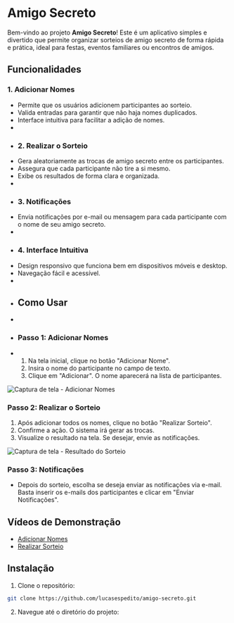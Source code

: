 # Amigo Secreto

Bem-vindo ao projeto **Amigo Secreto**! Este é um aplicativo simples e divertido que permite organizar sorteios de amigo secreto de forma rápida e prática, ideal para festas, eventos familiares ou encontros de amigos.

## Funcionalidades

### 1. Adicionar Nomes
- Permite que os usuários adicionem participantes ao sorteio.
- Valida entradas para garantir que não haja nomes duplicados.
- Interface intuitiva para facilitar a adição de nomes.
- 
- ### 2. Realizar o Sorteio
- Gera aleatoriamente as trocas de amigo secreto entre os participantes.
- Assegura que cada participante não tire a si mesmo.
- Exibe os resultados de forma clara e organizada.
- 
- ### 3. Notificações
- Envia notificações por e-mail ou mensagem para cada participante com o nome de seu amigo secreto.
- 
- ### 4. Interface Intuitiva
- Design responsivo que funciona bem em dispositivos móveis e desktop.
- Navegação fácil e acessível.
- 
- ## Como Usar
- 
- ### Passo 1: Adicionar Nomes
- 1. Na tela inicial, clique no botão "Adicionar Nome".
  2. Insira o nome do participante no campo de texto.
  3. Clique em "Adicionar". O nome aparecerá na lista de participantes.

![Captura de tela - Adicionar Nomes](link-da-captura-de-tela-aqui)

### Passo 2: Realizar o Sorteio
1. Após adicionar todos os nomes, clique no botão "Realizar Sorteio".
2. Confirme a ação. O sistema irá gerar as trocas.
3. Visualize o resultado na tela. Se desejar, envie as notificações.

![Captura de tela - Resultado do Sorteio](link-da-captura-de-tela-aqui)

### Passo 3: Notificações
- Depois do sorteio, escolha se deseja enviar as notificações via e-mail. Basta inserir os e-mails dos participantes e clicar em "Enviar Notificações".

## Vídeos de Demonstração

- [Adicionar Nomes](link-para-video-aqui)
- [Realizar Sorteio](link-para-video-aqui)

## Instalação

1. Clone o repositório:
```bash
git clone https://github.com/lucasespedito/amigo-secreto.git
   ```
2. Navegue até o diretório do projeto:
